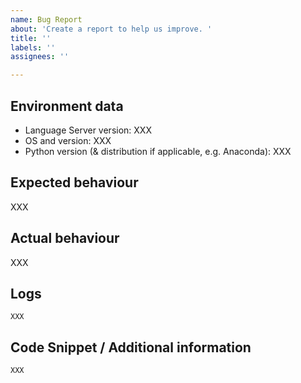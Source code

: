 ```yaml
---
name: Bug Report
about: 'Create a report to help us improve. '
title: ''
labels: ''
assignees: ''

---
```


<!-- 
Read the guidelines for filing an issue first. 

https://github.com/microsoft/pylance-release/blob/master/TROUBLESHOOTING.md#filing-an-issue
-->

## Environment data
<!--
To find your version: 

Select "View: Toggle Output" from the command palette (Ctrl+Shift+P on Windows/Linux, Command+Shift+P on macOS), then select "Python Language Server" in the dropdown on the right. Look for the line Pylance Language Server version X in the console.
-->

- Language Server version: XXX   
- OS and version: XXX
- Python version (& distribution if applicable, e.g. Anaconda): XXX

## Expected behaviour

XXX

## Actual behaviour

XXX


## Logs

<!-- 
Enable trace logging by adding "python.analysis.logLevel": "Trace" to your settings.json configuration file.

Adding this will cause a large amount of info to be printed to the Python output panel. This should not be left long term, as the performance impact of the logging is significant.
-->

```
XXX
```

## Code Snippet / Additional information

<!--
Note: If you think a GIF of what is happening would be helpful, consider tools like https://www.cockos.com/licecap/, https://github.com/phw/peek or https://www.screentogif.com/ .
-->

```python
XXX
```


